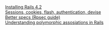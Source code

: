 [Installing Rails 4.2](http://railsapps.github.io/installing-rails.html)  
[Sessions, cookies, flash, authentication, devise](http://www.theodinproject.com/ruby-on-rails/sessions-cookies-and-authentication)  
[Better specs (Rpsec guide)](http://betterspecs.org/)  
[Understanding polymorphic assosiations in Rails](http://www.gotealeaf.com/blog/understanding-polymorphic-associations-in-rails)







